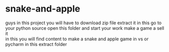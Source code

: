 # snake-and-apple
guys in this project you will have to download  zip file extract it in this go to your python source open this folder and start your work make a game a sell it  
in this you will find content to make a snake and apple game in vs or pycharm in this extract folder 
